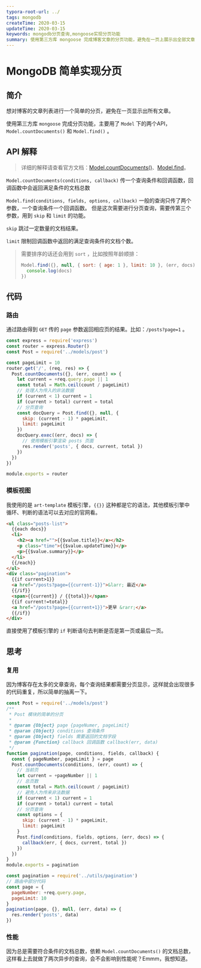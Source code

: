 ```yaml
---
typora-root-url: ../
tags: mongodb
createTime: 2020-03-15
updateTime: 2020-03-15
keywords: mongodb分页查询,mongoose实现分页功能
summary: 使用第三方库 mongoose 完成博客文章的分页功能，避免在一页上展示出全部文章。
---
```


# MongoDB 简单实现分页

## 简介

想对博客的文章列表进行一个简单的分页，避免在一页显示出所有文章。

使用第三方库 `mongoose` 完成分页功能，主要用了 `Model` 下的两个API，`Model.countDocuments()` 和 `Model.find()` 。

## API 解释

> 详细的解释请查看官方文档：[Model.countDocuments()](https://mongoosejs.com/docs/api/model.html#model_Model.countDocuments)、[Model.find](https://mongoosejs.com/docs/api/model.html#model_Model.find)。

`Model.countDocuments(conditions, callback)` 传一个查询条件和回调函数，回调函数中会返回满足条件的文档总数

`Model.find(conditions, fields, options, callback)` 一般的查询只传了两个参数，一个查询条件一个回调函数。 但是这次需要进行分页查询，需要传第三个参数，用到 `skip` 和 `limit` 的功能。

`skip` 跳过一定数量的文档结果。

`limit` 限制回调函数中返回的满足查询条件的文档个数。

> 需要排序的话还会用到 `sort` ，比如按照年龄顺排：
>
> ```javascript
> Model.find({}, null, { sort: { age: 1 }, limit: 10 }, (err, docs) => {
>   console.log(docs)
> })
> ```

## 代码

### 路由

通过路由得到 `GET` 传的 `page` 参数返回相应页的结果。比如：`/posts?page=1` 。

```javascript
const express = require('express')
const router = express.Router()
const Post = require('../models/post')

const pageLimit = 10
router.get('/', (req, res) => {
  Post.countDocuments({}, (err, count) => {
    let current = +req.query.page || 1
    const total = Math.ceil(count / pageLimit)
    // 处理人为传入的非法数据
    if (current < 1) current = 1
    if (current > total) current = total
    // 分页查询
    const docQuery = Post.find({}, null, {
      skip: (current - 1) * pageLimit,
      limit: pageLimit
    })
    docQuery.exec((err, docs) => {
      // 使用模板引擎渲染 posts 页面
      res.render('posts', { docs, current, total })
    })
  })
})

module.exports = router
```

### 模板视图

我使用的是 `art-template` 模板引擎，`{{}}` 这种都是它的语法，其他模板引擎中循环、判断的语法可以去对应的官网看。

```html
<ul class="posts-list">
  {{each docs}}
  <li>
    <h2><a href="">{{$value.title}}</a></h2>
    <p class="time">{{$value.updateTime}}</p>
    <p>{{$value.summary}}</p>
  </li>
  {{/each}}
</ul>
<div class="pagination">
  {{if current>1}}
  <a href="/posts?page={{current-1}}">&larr; 最近</a>
  {{/if}}
  <span>{{current}} / {{total}}</span>
  {{if current!=total}}
  <a href="/posts?page={{current+1}}">更早 &rarr;</a>
  {{/if}}
</div>
```

直接使用了模板引擎的 `if` 判断语句去判断是否是第一页或最后一页。

## 思考

### 复用

因为博客存在太多的文章查询，每个查询结果都需要分页显示，这样就会出现很多的代码重复，所以简单的抽离一下。

```javascript
const Post = require('../models/post')
/**
 * Post 模块的简单的分页
 * 
 * @param {Object} page {pageNumer, pageLimit}
 * @param {Object} conditions 查询条件
 * @param {Object} fields 需要返回的文档字段
 * @param {Function} callback 回调函数 callback(err, data)
 */
function pagination(page, conditions, fields, callback) {
  const { pageNumber, pageLimit } = page
  Post.countDocuments(conditions, (err, count) => {
    // 当前页
    let current = +pageNumber || 1
    // 总页数
    const total = Math.ceil(count / pageLimit)
    // 避免人为传来非法数据
    if (current < 1) current = 1
    if (current > total) current = total
    // 分页查询
    const options = {
      skip: (current - 1) * pageLimit,
      limit: pageLimit
    }
    Post.find(conditions, fields, options, (err, docs) => {
      callback(err, { docs, current, total })
    })
  })
}
module.exports = pagination
```

```javascript
const pagination = require('../utils/pagination')
// 路由中部分代码
const page = {
  pageNumber: +req.query.page,
  pageLimit: 10
}
pagination(page, {}, null, (err, data) => {
  res.render('posts', data)
})
```

### 性能

因为总是需要符合条件的文档总数，依赖 `Model.countDocuments()` 的文档总数，这样看上去就做了两次异步的查询，会不会影响到性能呢？Emmm，我想知道。